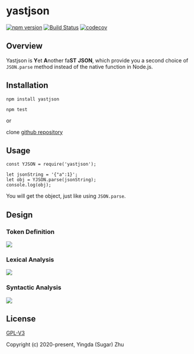 # yastjson
[![npm version](https://badge.fury.io/js/yastjson.svg)](https://badge.fury.io/js/yastjson)
[![Build Status](https://travis-ci.org/zhuyingda/yastjson.svg?branch=master)](https://travis-ci.org/zhuyingda/yastjson)
[![codecov](https://codecov.io/gh/zhuyingda/yastjson/branch/master/graph/badge.svg)](https://codecov.io/gh/zhuyingda/yastjson)

## Overview
Yastjson is **Y**et **A**nother fa**ST** **JSON**, which provide you a second choice of `JSON.parse` method instead of the native function in Node.js.

## Installation

```
npm install yastjson

npm test
```

or

clone [github repository](https://github.com/zhuyingda/yastjson)

## Usage

```
const YJSON = require('yastjson');

let jsonString = '{"a":1}';
let obj = YJSON.parse(jsonString);
console.log(obj);
```

You will get the object, just like using `JSON.parse`.

## Design

### Token Definition
![](https://www.zhuyingda.com/static/img/yastjson-token.svg)

### Lexical Analysis
![](https://www.zhuyingda.com/static/img/yastjson-fsm.svg)

### Syntactic Analysis
![](https://www.zhuyingda.com/static/img/yastjson-bnf.svg)

## License

[GPL-V3](http://www.gnu.org/licenses/)

Copyright (c) 2020-present, Yingda (Sugar) Zhu